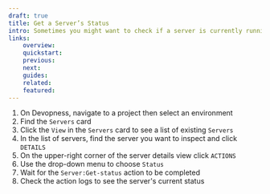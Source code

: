 ```yaml
---
draft: true
title: Get a Server’s Status
intro: Sometimes you might want to check if a server is currently running. Get the server status to check if a server is currently running, stopped or deleted.
links:
    overview:
    quickstart:
    previous:
    next:
    guides:
    related:
    featured:
---
```


1. On Devopness, navigate to a project then select an environment
1. Find the `Servers` card
1. Click the `View` in the `Servers` card to see a list of existing `Servers`
1. In the list of servers, find the server you want to inspect and click `DETAILS`
1. On the upper-right corner of the server details view click `ACTIONS`
1. Use the drop-down menu to choose `Status`
1. Wait for the `Server:Get-status` action to be completed
1. Check the action logs to see the server's current status
